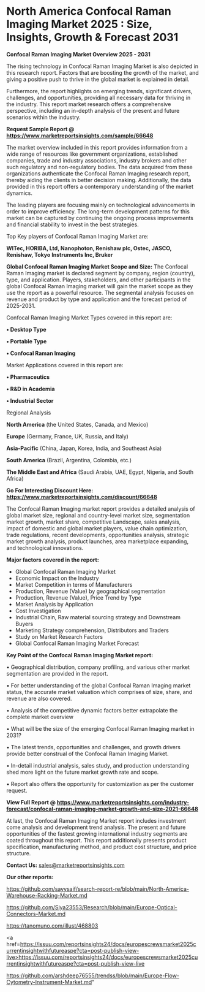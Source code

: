 # North America Confocal Raman Imaging Market 2025 : Size, Insights, Growth & Forecast 2031

<Strong> Confocal Raman Imaging Market Overview 2025 - 2031</strong>

The rising technology in Confocal Raman Imaging Market is also depicted in this research report. Factors that are boosting the growth of the market, and giving a positive push to thrive in the global market is explained in detail.

Furthermore, the report highlights on emerging trends, significant drivers, challenges, and opportunities, providing all necessary data for thriving in the industry. This report market research offers a comprehensive perspective, including an in-depth analysis of the present and future scenarios within the industry.

<strong>Request Sample Report @ <a href=https://www.marketreportsinsights.com/sample/66648>https://www.marketreportsinsights.com/sample/66648</a></strong>

The market overview included in this report provides information from a wide range of resources like government organizations, established companies, trade and industry associations, industry brokers and other such regulatory and non-regulatory bodies. The data acquired from these organizations authenticate the Confocal Raman Imaging research report, thereby aiding the clients in better decision making. Additionally, the data provided in this report offers a contemporary understanding of the market dynamics.

The leading players are focusing mainly on technological advancements in order to improve efficiency. The long-term development patterns for this market can be captured by continuing the ongoing process improvements and financial stability to invest in the best strategies.

Top Key players of Confocal Raman Imaging Market are:

<strong>WITec, HORIBA, Ltd, Nanophoton, Renishaw plc, Ostec, JASCO, Renishaw, Tokyo Instruments Inc, Bruker</strong>

<strong><b>Global Confocal Raman Imaging Market Scope and Size:</b></strong>
The Confocal Raman Imaging market is declared segment by company, region (country), type, and application. Players, stakeholders, and other participants in the global Confocal Raman Imaging market will gain the market scope as they use the report as a powerful resource. The segmental analysis focuses on revenue and product by type and application and the forecast period of 2025-2031.

Confocal Raman Imaging Market Types covered in this report are:

<strong>• Desktop Type

• Portable Type

• Confocal Raman Imaging</strong>

Market Applications covered in this report are:

<strong>• Pharmaceutics

• R&D in Academia

• Industrial Sector</strong> 

Regional Analysis

<strong>North America</strong> (the United States, Canada, and Mexico)

<strong>Europe</strong> (Germany, France, UK, Russia, and Italy)

<strong>Asia-Pacific</strong> (China, Japan, Korea, India, and Southeast Asia)

<strong>South America</strong> (Brazil, Argentina, Colombia, etc.)

<strong>The Middle East and Africa</strong> (Saudi Arabia, UAE, Egypt, Nigeria, and South Africa)

<strong>Go For Interesting Discount Here: <a href=https://www.marketreportsinsights.com/discount/66648>https://www.marketreportsinsights.com/discount/66648</a></strong>

The Confocal Raman Imaging market report provides a detailed analysis of global market size, regional and country-level market size, segmentation market growth, market share, competitive Landscape, sales analysis, impact of domestic and global market players, value chain optimization, trade regulations, recent developments, opportunities analysis, strategic market growth analysis, product launches, area marketplace expanding, and technological innovations.

<strong><b>Major factors covered in the report:</b></strong>
<ul>
  <li>Global Confocal Raman Imaging Market </li>
  <li>Economic Impact on the Industry</li>
  <li>Market Competition in terms of Manufacturers</li>
  <li>Production, Revenue (Value) by geographical segmentation</li>
  <li>Production, Revenue (Value), Price Trend by Type</li>
  <li>Market Analysis by Application</li>
  <li>Cost Investigation</li>
  <li>Industrial Chain, Raw material sourcing strategy and Downstream Buyers</li>
  <li>Marketing Strategy comprehension, Distributors and Traders</li>
  <li>Study on Market Research Factors</li>
  <li>Global Confocal Raman Imaging Market Forecast</li>
</ul>

<strong><b>Key Point of the Confocal Raman Imaging Market report:</b></strong>

• Geographical distribution, company profiling, and various other market segmentation are provided in the report.

• For better understanding of the global Confocal Raman Imaging market status, the accurate market valuation which comprises of size, share, and revenue are also covered.

• Analysis of the competitive dynamic factors better extrapolate the complete market overview

• What will be the size of the emerging Confocal Raman Imaging market in 2031?

• The latest trends, opportunities and challenges, and growth drivers provide better construal of the Confocal Raman Imaging Market.

• In-detail industrial analysis, sales study, and production understanding shed more light on the future market growth rate and scope.

• Report also offers the opportunity for customization as per the customer request.

<strong><b>View Full Report @ <a href=https://www.marketreportsinsights.com/industry-forecast/confocal-raman-imaging-market-growth-and-size-2021-66648>https://www.marketreportsinsights.com/industry-forecast/confocal-raman-imaging-market-growth-and-size-2021-66648</a></b></strong>


At last, the Confocal Raman Imaging Market report includes investment come analysis and development trend analysis. The present and future opportunities of the fastest growing international industry segments are coated throughout this report. This report additionally presents product specification, manufacturing method, and product cost structure, and price structure.

<strong>Contact Us:</strong>
sales@marketreportsinsights.com

<strong>Our other reports:</strong>

<a href=https://github.com/sayysaif/search-report-re/blob/main/North-America-Warehouse-Racking-Market.md>https://github.com/sayysaif/search-report-re/blob/main/North-America-Warehouse-Racking-Market.md</a>

<a href=https://github.com/Siya23553/Research/blob/main/Europe-Optical-Connectors-Market.md>https://github.com/Siya23553/Research/blob/main/Europe-Optical-Connectors-Market.md</a>

<a href=https://tanomuno.com/illust/468803>https://tanomuno.com/illust/468803</a>

<a href=https://issuu.com/reportsinsights24/docs/europescrewsmarket2025currentinsightwithfutureaspe?cta=post-publish-view-live>https://issuu.com/reportsinsights24/docs/europescrewsmarket2025currentinsightwithfutureaspe?cta=post-publish-view-live</a>

<a href=https://github.com/arshdeep76555/trendss/blob/main/Europe-Flow-Cytometry-Instrument-Market.md>https://github.com/arshdeep76555/trendss/blob/main/Europe-Flow-Cytometry-Instrument-Market.md</a>"
